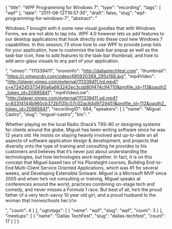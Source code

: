 {
  "title": "WPF Programming for Windows 7",
  "type": "recording",
  "tags": [
    "wpf"
  ],
  "date": "2011-08-12T19:57:30",
  "draft": false,
  "slug": "wpf-programming-for-windows-7",
  "abstract": "<p>Windows 7 brought with it some new visual goodies that with Windows Forms, we are not able to tap into. WPF 4.0 however lets us add features to our desktop applications that hook directly into these cool new Windows 7 capabilities. In this session, I'll show how to use WPF to provide jump lists for your application, how to customize the task-bar popup as well as the task-bar icon, how to add features to the task-bar thumbnail, and how to add aero-glass visuals to any part of your application.</p>",
  "vimeo": "111339411",
  "moreinfo": "http://dallastechfest.com",
  "thumbnail": "https://i.vimeocdn.com/video/495920369_295x166.jpg",
  "mp4Video": "http://player.vimeo.com/external/111339411.hd.mp4?s=e734245373490a6a663242ec3cdd80f474c94710&profile_id=113&oauth2_token_id=20985841",
  "mp4VideoLow": "http://player.vimeo.com/external/111339411.sd.mp4?s=83314144b960cb372b1135c57c02ac84d9729451&profile_id=112&oauth2_token_id=20985841",
  "recordingID": 664,
  "speakers": [
    {
      "name": "Miguel Castro",
      "slug": "miguel-castro",
      "bio": "<p>Whether playing on the local Radio Shack’s TRS-80 or designing systems for clients around the globe, Miguel has been writing software since he was 12 years old. He insists on staying heavily involved and up-to-date on all aspects of software application design & development, and projects that diversity onto the type of training and consulting he provides to his customers and believes that it’s never just about understanding the technologies, but how technologies work together. In fact, it is on this concept that Miguel based two of his Pluralsight courses, Building End-to-End Multi-Client Service Oriented Applications, which was #1 for several weeks, and Developing Extensible Sotware. Miguel is a Microsoft MVP since 2005 and when he’s not consulting or training, Miguel speaks at conferences around the world, practices combining on-stage tech and comedy, and never misses a Formula 1 race. But best of all, he’s the proud father of a very tech-savvy 10 year old girl, and a proud husband to the woman that homeschools her.\r\n</p>",
      "count": 4
    }
  ],
  "ugtvtags": [
    {
      "name": "wpf",
      "slug": "wpf",
      "count": 3
    }
  ],
  "meetups": [
    {
      "name": "Dallas TechFest",
      "slug": "dallas-techfest",
      "count": 17
    }
  ]
}